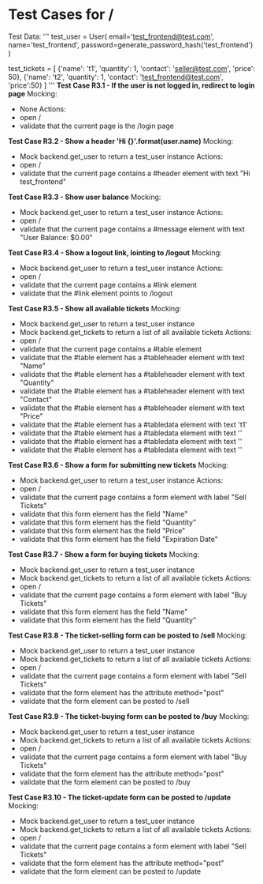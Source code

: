 # Test Cases for /

Test Data:
'''
test_user = User(
    email='test_frontend@test.com',
    name='test_frontend',
    password=generate_password_hash('test_frontend')
)

test_tickets = [
    {'name': 't1', 'quantity': 1, 'contact': 'seller@test.com', 'price': 50},
	{'name': 't2', 'quantity': 1, 'contact': 'test_frontend@test.com', 'price':50}
]
'''
**Test Case R3.1 - If the user is not logged in, redirect to login page**
Mocking:
- None
Actions:
- open /
- validate that the current page is the /login page

**Test Case R3.2 - Show a header 'Hi {}'.format(user.name)**
Mocking:
- Mock backend.get_user to return a test_user instance
Actions:
- open /
- validate that the current page contains a #header element with text "Hi test_frontend" 

**Test Case R3.3 - Show user balance**
Mocking:
- Mock backend.get_user to return a test_user instance
Actions:
- open /
- validate that the current page contains a #message element with text "User Balance: $0.00"

**Test Case R3.4 - Show a logout link, lointing to /logout**
Mocking:
- Mock backend.get_user to return a test_user instance
Actions:
- open /
- validate that the current page contains a #link element
- validate that the #link element points to /logout

**Test Case R3.5 - Show all available tickets**
Mocking:
- Mock backend.get_user to return a test_user instance
- Mock backend.get_tickets to return a list of all available tickets
Actions:
- open /
- validate that the current page contains a #table element
- validate that the #table element has a #tableheader element with text "Name"
- validate that the #table element has a #tableheader element with text "Quantity"
- validate that the #table element has a #tableheader element with text "Contact"
- validate that the #table element has a #tableheader element with text "Price"
- validate that the #table element has a #tabledata element with text 't1'
- validate that the #table element has a #tabledata element with text ''
- validate that the #table element has a #tabledata element with text ''
- validate that the #table element has a #tabledata element with text ''

**Test Case R3.6 - Show a form for submitting new tickets**
Mocking:
- Mock backend.get_user to return a test_user instance
Actions:
- open /
- validate that the current page contains a form element with label "Sell Tickets"
- validate that this form element has the field "Name"
- validate that this form element has the field "Quantity"
- validate that this form element has the field "Price"
- validate that this form element has the field "Expiration Date"

**Test Case R3.7 - Show a form for buying tickets**
Mocking:
- Mock backend.get_user to return a test_user instance
- Mock backend.get_tickets to return a list of all available tickets
Actions:
- open /
- validate that the current page contains a form element with label "Buy Tickets"
- validate that this form element has the field "Name"
- validate that this form element has the field "Quantity"

**Test Case R3.8 - The ticket-selling form can be posted to /sell**
Mocking:
- Mock backend.get_user to return a test_user instance
- Mock backend.get_tickets to return a list of all available tickets
Actions:
- open /
- validate that the current page contains a form element with label "Sell Tickets"
- validate that the form element has the attribute method="post"
- validate that the form element can be posted to /sell

**Test Case R3.9 - The ticket-buying form can be posted to /buy**
Mocking:
- Mock backend.get_user to return a test_user instance
- Mock backend.get_tickets to return a list of all available tickets
Actions:
- open /
- validate that the current page contains a form element with label "Buy Tickets"
- validate that the form element has the attribute method="post"
- validate that the form element can be posted to /buy

**Test Case R3.10 - The ticket-update form can be posted to /update**
Mocking:
- Mock backend.get_user to return a test_user instance
- Mock backend.get_tickets to return a list of all available tickets
Actions:
- open /
- validate that the current page contains a form element with label "Sell Tickets"
- validate that the form element has the attribute method="post"
- validate that the form element can be posted to /update
